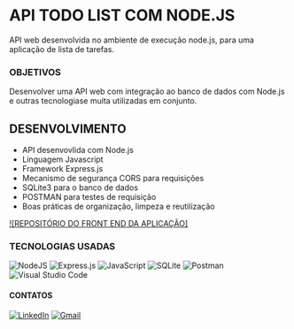 # API TODO LIST COM NODE.JS

API web desenvolvida no ambiente de execução node.js, para uma aplicação de lista de tarefas.

### OBJETIVOS

Desenvolver uma API web com integração ao banco de dados com Node.js e outras tecnologiase muita utilizadas em conjunto.

## DESENVOLVIMENTO

- API desenvovlida com Node.js
- Linguagem Javascript
- Framework Express.js
- Mecanismo de segurança CORS para requisições
- SQLite3 para o banco de dados
- POSTMAN para testes de requisição
- Boas práticas de organização, limpeza e reutilização

[![REPOSITÓRIO DO FRONT END DA APLICAÇÃO]](https://github.com/Feh-Lipe-Dev/app-todolist-react)

### TECNOLOGIAS USADAS

![NodeJS](https://img.shields.io/badge/node.js-6DA55F?style=for-the-badge&logo=node.js&logoColor=white)
![Express.js](https://img.shields.io/badge/express.js-%23404d59.svg?style=for-the-badge&logo=express&logoColor=%2361DAFB)
![JavaScript](https://img.shields.io/badge/javascript-%23323330.svg?style=for-the-badge&logo=javascript&logoColor=%23F7DF1E)
![SQLite](https://img.shields.io/badge/sqlite-%2307405e.svg?style=for-the-badge&logo=sqlite&logoColor=white)
![Postman](https://img.shields.io/badge/Postman-FF6C37?style=for-the-badge&logo=postman&logoColor=white)
![Visual Studio Code](https://img.shields.io/badge/Visual%20Studio%20Code-0078d7.svg?style=for-the-badge&logo=visual-studio-code&logoColor=white)

#### CONTATOS

[![LinkedIn](https://img.shields.io/badge/linkedin-%230077B5.svg?style=for-the-badge&logo=linkedin&logoColor=white)](https://www.linkedin.com/in/feh-lipe-dev/)
[![Gmail](https://img.shields.io/badge/Gmail-D14836?style=for-the-badge&logo=gmail&logoColor=white)](felipe.cleia05@gmail.com)
